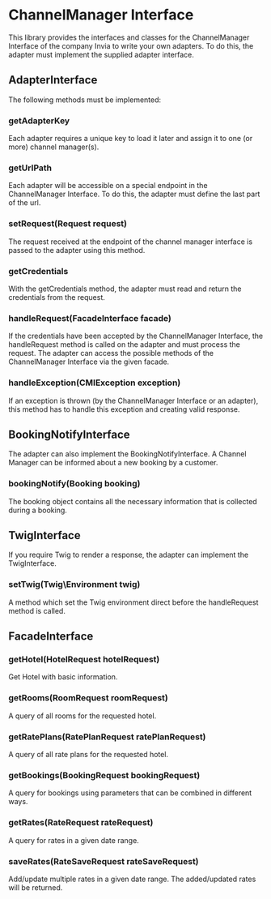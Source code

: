 # ChannelManager Interface

This library provides the interfaces and classes for the ChannelManager Interface of the company Invia to write your own adapters.
To do this, the adapter must implement the supplied adapter interface.

## AdapterInterface

The following methods must be implemented:

### getAdapterKey
Each adapter requires a unique key to load it later and assign it to one (or more) channel manager(s).

### getUrlPath
Each adapter will be accessible on a special endpoint in the ChannelManager Interface. To do this, the adapter must define the last part of the url.

### setRequest(Request request)
The request received at the endpoint of the channel manager interface is passed to the adapter using this method.

### getCredentials
With the getCredentials method, the adapter must read and return the credentials from the request.

### handleRequest(FacadeInterface facade)
If the credentials have been accepted by the ChannelManager Interface, the handleRequest method is called on the adapter and must process the request.
The adapter can access the possible methods of the ChannelManager Interface via the given facade.

### handleException(CMIException exception)
If an exception is thrown (by the ChannelManager Interface or an adapter), this method has to handle this exception and creating valid response. 

## BookingNotifyInterface

The adapter can also implement the BookingNotifyInterface. A Channel Manager can be informed about a new booking by a customer.

### bookingNotify(Booking booking)

The booking object contains all the necessary information that is collected during a booking.

## TwigInterface

If you require Twig to render a response, the adapter can implement the TwigInterface.

### setTwig(Twig\Environment twig)

A method which set the Twig environment direct before the handleRequest method is called. 

## FacadeInterface

### getHotel(HotelRequest hotelRequest)

Get Hotel with basic information.

### getRooms(RoomRequest roomRequest)

A query of all rooms for the requested hotel.

### getRatePlans(RatePlanRequest ratePlanRequest)

A query of all rate plans for the requested hotel.

### getBookings(BookingRequest bookingRequest) 

A query for bookings using parameters that can be combined in different ways.

### getRates(RateRequest rateRequest)

A query for rates in a given date range.

### saveRates(RateSaveRequest rateSaveRequest)

Add/update multiple rates in a given date range. The added/updated rates will be returned.